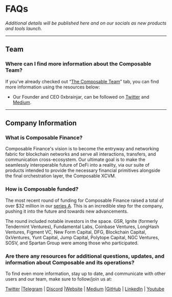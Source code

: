 # FAQs

*Additional details will be published here and on our socials as new products and tools launch.*

---

## Team

### Where can I find more information about the Composable Team?

If you’ve already checked out “[The Composable Team](../ecosystem/the-composable-team.md)” 
tab, you can find more information using the resources below:

* Our Founder and CEO 0xbrainjar, can be followed on [Twitter](https://twitter.com/0xbrainjar) 
and [Medium](https://0xbrainjar.medium.com/).

---

## Company Information

### What is Composable Finance?

Composable Finance's vision is to become the entryway and networking fabric for 
blockchain networks and serve all interactions, transfers, and communication 
cross-ecosystem. Our ultimate goal is to make the seamlessly interoperable 
future of DeFi into a reality, via our suite of products intended to provide the 
necessary financial primitives alongside the final orchestration layer, the 
Composable XCVM.

### How is Composable funded?

The most recent round of funding for Composable Finance raised a total of over $32 million in our 
[series A](https://composablefi.medium.com/composable-finance-raises-32-million-in-series-a-39e70aeff23a). 
This is an incredible step for the company, pushing it into the future and towards new advancements.

The round included notable investors in the space. GSR, Ignite (formerly Tendermint Ventures), Fundamental Labs, 
Coinbase Ventures, LongHash Ventures, 
Figment VC, New Form Capital, DFG, Blockchain Capital, 0xVentures, Yunt Capital, Jump Capital, Polytope Capital, NGC 
Ventures, SOSV, and Spartan Group were among those who participated.


### Are there any resources for additional questions, updates, and information about Composable and its operations?

To find even more information, stay up to date, and communicate with other users 
and our team, make sure to follow/join us at:

[Twitter](https://twitter.com/ComposableFin) |[Telegram](https://t.me/composablefinance) | 
[Discord](http://discord.gg/composable) |[Website](https://www.composable.finance/) | 
[Medium](https://composablefi.medium.com/about) |[GitHub](https://github.com/ComposableFi) | 
[LinkedIn](https://www.linkedin.com/company/composable-finance/) |
[Youtube](https://www.youtube.com/channel/UCXlKp8ev-8zOpJu0TNcc0uA)

